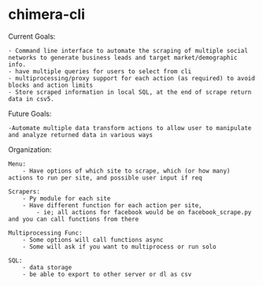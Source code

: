 # chimera-cli

Current Goals:

	- Command line interface to automate the scraping of multiple social networks to generate business leads and target market/demographic info. 
	- have multiple queries for users to select from cli
	- multiprocessing/proxy support for each action (as required) to avoid blocks and action limits
	- Store scraped information in local SQL, at the end of scrape return data in csv5.

Future Goals:

	-Automate multiple data transform actions to allow user to manipulate and analyze returned data in various ways



Organization:

	Menu:
		- Have options of which site to scrape, which (or how many) actions to run per site, and possible user input if req

	Scrapers:
		- Py module for each site
		- Have different function for each action per site,
			- ie; all actions for facebook would be on facebook_scrape.py and you can call functions from there

	Multiprocessing Func:
		- Some options will call functions async
		- Some will ask if you want to multiprocess or run solo

	SQL:
		- data storage
		- be able to export to other server or dl as csv